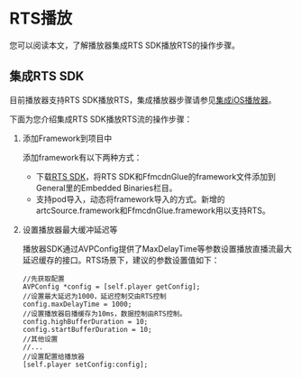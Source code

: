 # RTS播放

您可以阅读本文，了解播放器集成RTS SDK播放RTS的操作步骤。

## 集成RTS SDK

目前播放器支持RTS SDK播放RTS，集成播放器步骤请参见[集成iOS播放器](/cn.zh-CN/播放器SDK/iOS播放器/集成文档.md)。

下面为您介绍集成RTS SDK播放RTS流的操作步骤：

1.  添加Framework到项目中

    添加framework有以下两种方式：

    -   下载[RTS SDK](https://help.aliyun.com/document_detail/177373.html)，将RTS SDK和FfmcdnGlue的framework文件添加到General里的Embedded Binaries栏目。
    -   支持pod导入，动态将framework导入的方式。新增的artcSource.framework和FfmcdnGlue.framework用以支持RTS。
2.  设置播放器最大缓冲延迟等

    播放器SDK通过AVPConfig提供了MaxDelayTime等参数设置播放直播流最大延迟缓存的接口。RTS场景下，建议的参数设置值如下：

    ```
    //先获取配置
    AVPConfig *config = [self.player getConfig];
    //设置最大延迟为1000，延迟控制交由RTS控制
    config.maxDelayTime = 1000;
    //设置播放器启播缓存为10ms，数据控制由RTS控制。
    config.highBufferDuration = 10;
    config.startBufferDuration = 10;
    //其他设置
    //...
    //设置配置给播放器
    [self.player setConfig:config];
    ```


